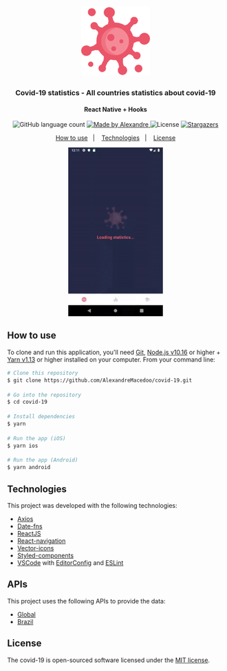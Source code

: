 <h1 align="center">
  <img alt="covid-19" title="covid-19" src=".github/covid-19-icon.png" width="160px" />
</h1>

<h3 align="center">
  Covid-19 statistics - All countries statistics about covid-19
</h3>

<h4 align="center">
  React Native + Hooks
</h4>

<p align="center">
  <img alt="GitHub language count" src="https://img.shields.io/github/languages/count/AlexandreMacedoo/covid-19?color=%2304D361">

  <a href="https://github.com/AlexandreMacedoo">
    <img alt="Made by Alexandre" src="https://img.shields.io/badge/made%20by-Alexandre-%2304D361">
  </a>

  <img alt="License" src="https://img.shields.io/badge/license-MIT-%2304D361">

  <a href="https://github.com/AlexandreMacedoo/covid-19/stargazers">
    <img alt="Stargazers" src="https://img.shields.io/github/stars/AlexandreMacedoo/covid-19?style=social">
  </a>
</p>

<p align="center">
  <a href="#how-to-use">How to use</a>&nbsp;&nbsp;&nbsp;|&nbsp;&nbsp;&nbsp;
  <a href="#tecnologies">Technologies</a>&nbsp;&nbsp;&nbsp;|&nbsp;&nbsp;&nbsp;
  <a href="#license">License</a>
</p>

<p align="center">
  <img width="220px" alt="Demo covid-19" src=".github/covid-19-demo.gif">
</p>

## How to use
To clone and run this application, you'll need [Git](https://git-scm.com), [Node.js v10.16][nodejs] or higher + [Yarn v1.13][yarn] or higher installed on your computer. From your command line:

```bash
# Clone this repository
$ git clone https://github.com/AlexandreMacedoo/covid-19.git

# Go into the repository
$ cd covid-19

# Install dependencies
$ yarn

# Run the app (iOS)
$ yarn ios

# Run the app (Android)
$ yarn android
```

## Technologies
This project was developed with the following technologies:

-  [Axios](https://github.com/axios/axios)
-  [Date-fns](https://date-fns.org/)
-  [ReactJS](https://reactjs.org/)
-  [React-navigation](https://reactnavigation.org/docs/getting-started/)
-  [Vector-icons](https://react-icons.netlify.com/)
-  [Styled-components](https://www.styled-components.com/)
-  [VSCode][vc] with [EditorConfig][vceditconfig] and [ESLint][vceslint]

## APIs
This project uses the following APIs to provide the data:

- [Global](https://rapidapi.com/api-sports/api/covid-193/endpoints)
- [Brazil](https://github.com/devarthurribeiro/covid19-brazil-api)

## License
The covid-19 is open-sourced software licensed under the [MIT license](https://opensource.org/licenses/MIT).

[nodejs]: https://nodejs.org/
[yarn]: https://yarnpkg.com/
[vc]: https://code.visualstudio.com/
[vceditconfig]: https://marketplace.visualstudio.com/items?itemName=EditorConfig.EditorConfig
[vceslint]: https://marketplace.visualstudio.com/items?itemName=dbaeumer.vscode-eslint
